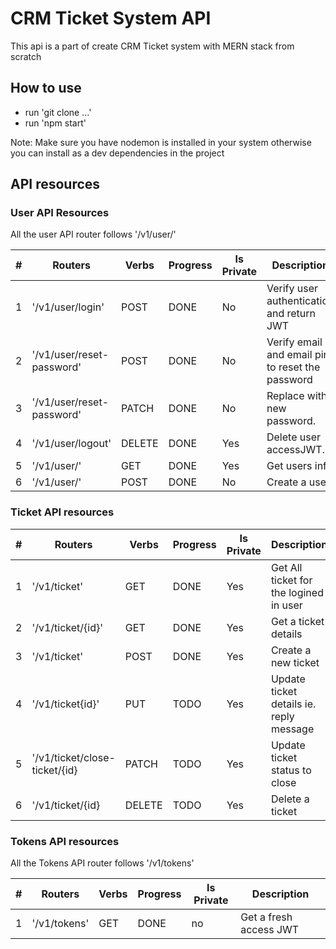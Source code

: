# CRM Ticket System API

This api is a part of create CRM Ticket system with MERN stack from scratch

## How to use

- run 'git clone ...'
- run 'npm start'

Note: Make sure you have nodemon is installed in your system otherwise you can install as a dev dependencies in the project

## API resources

### User API Resources

All the user API router follows '/v1/user/'

| #     | Routers                          | Verbs  | Progress | Is Private | Description                                      |
| ----- | -------------------------------- | ------ | -------- | ---------- | ------------------------------------------------ |
| 1     | '/v1/user/login'                 | POST   | DONE     | No         | Verify user authentication and return JWT        |
| 2     | '/v1/user/reset-password'        | POST   | DONE     | No         | Verify email and email pin to reset the password |
| 3     | '/v1/user/reset-password'        | PATCH  | DONE     | No         | Replace with new password.                       |
| 4     | '/v1/user/logout'                | DELETE | DONE     | Yes        | Delete user accessJWT.                           |
| 5     | '/v1/user/'                      | GET    | DONE     | Yes        | Get users info                                   |
| 6     | '/v1/user/'                      | POST   | DONE     | No         | Create a user                                    |

### Ticket API resources

| #     | Routers                          | Verbs | Progress | Is Private | Description                                       |
| ----- | -------------------------------- | ------ | -------- | ---------- | ------------------------------------------------ |
| 1     | '/v1/ticket'                     | GET    | DONE     |Yes         | Get All ticket for the logined in user           |
| 2     | '/v1/ticket/{id}'                | GET    | DONE     |Yes         | Get a ticket details                             |
| 3     | '/v1/ticket'                     | POST   | DONE     |Yes         | Create a new ticket                              |
| 4     | '/v1/ticket{id}'                 | PUT    | TODO     |Yes         | Update ticket details ie. reply message          |
| 5     | '/v1/ticket/close-ticket/{id}    | PATCH  | TODO     |Yes         | Update ticket status to close                    |
| 6     | '/v1/ticket/{id}                 | DELETE | TODO     |Yes         | Delete a ticket                                  |

### Tokens API resources

All the Tokens API router follows '/v1/tokens'

| #     | Routers                          | Verbs | Progress | Is Private | Description                                      |
| ----- | -------------------------------- | ----- | -------- | ---------- | ------------------------------------------------ |
| 1     | '/v1/tokens'                     | GET   | DONE     |no          | Get a fresh access JWT                           |